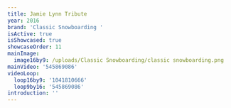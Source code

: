 ```yaml
---
title: Jamie Lynn Tribute
year: 2016
brand: 'Classic Snowboarding '
isActive: true
isShowcased: true
showcaseOrder: 11
mainImage:
  image16by9: /uploads/Classic Snowboarding/classic snowboarding.png
mainVideo: '545869086'
videoLoop:
  loop16by9: '1041810666'
  loop9by16: '545869086'
introduction: ''
---
```


